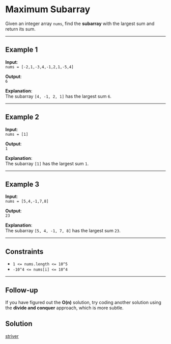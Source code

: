 # Maximum Subarray

Given an integer array `nums`, find the **subarray** with the largest sum and return its sum.

---

## Example 1

**Input**:  
`nums = [-2,1,-3,4,-1,2,1,-5,4]`

**Output**:  
`6`

**Explanation**:  
The subarray `[4, -1, 2, 1]` has the largest sum `6`.

---

## Example 2

**Input**:  
`nums = [1]`

**Output**:  
`1`

**Explanation**:  
The subarray `[1]` has the largest sum `1`.

---

## Example 3

**Input**:  
`nums = [5,4,-1,7,8]`

**Output**:  
`23`

**Explanation**:  
The subarray `[5, 4, -1, 7, 8]` has the largest sum `23`.

---

## Constraints

- `1 <= nums.length <= 10^5`
- `-10^4 <= nums[i] <= 10^4`

---

## Follow-up

If you have figured out the **O(n)** solution, try coding another solution using the **divide and conquer** approach, which is more subtle.

## Solution

[striver](https://youtu.be/AHZpyENo7k4?si=0DQm845BWoTvpD6K)
